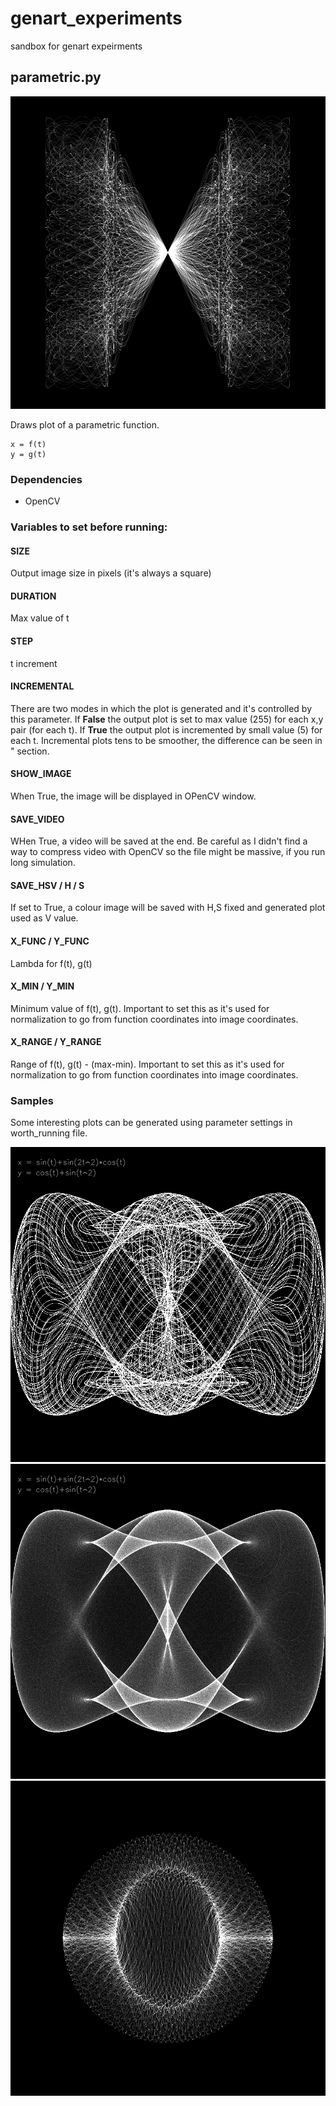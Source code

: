 # genart_experiments
sandbox for genart expeirments

## parametric.py
<img src="./samples/sample_2.png"  width="700" height="500">

Draws plot of a parametric function.
```
x = f(t)
y = g(t)
```

### Dependencies
- OpenCV
  
### Variables to set before running:
#### <b>SIZE</b>
Output image size in pixels (it's always a square)
#### <b>DURATION</b>
Max value of t
#### <b>STEP</b>
t increment
#### <b>INCREMENTAL</b>
There are two modes in which the plot is generated and it's controlled by this parameter. If <b>False</b> the output plot is set to max value (255) for each x,y pair (for each t). If <b>True</b> the output plot is incremented by small value (5) for each t. Incremental plots tens to be smoother, the difference can be seen in " section.
#### <b>SHOW_IMAGE</b>
When True, the image will be displayed in OPenCV window.
#### <b>SAVE_VIDEO</b>
WHen True, a video will be saved at the end. Be careful as I didn't find a way to compress video with OpenCV so the file might be massive, if you run long simulation.
#### <b>SAVE_HSV / H / S</b>
If set to True, a colour image will be saved with H,S fixed and generated plot used as V value.

#### <b>X_FUNC / Y_FUNC</b>
Lambda for f(t), g(t)
#### <b>X_MIN / Y_MIN</b>
Minimum value of f(t), g(t). Important to set this as it's used for normalization to go from function coordinates into image coordinates.
#### <b>X_RANGE / Y_RANGE</b>
Range of f(t), g(t) - (max-min). Important to set this as it's used for normalization to go from function coordinates into image coordinates.

### Samples

Some interesting plots can be generated using parameter settings in worth_running file.

![sample_0](./samples/sample_0.png)
![sample_1](./samples/sample_1.png)
![sample_3](./samples/sample_3.png)
